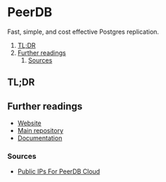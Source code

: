 # PeerDB

Fast, simple, and cost effective Postgres replication.

1. [TL;DR](#tldr)
1. [Further readings](#further-readings)
   1. [Sources](#sources)

## TL;DR

<!-- Uncomment if used
<details>
  <summary>Setup</summary>

```sh
```

</details>
-->

<!-- Uncomment if used
<details>
  <summary>Usage</summary>

```sh
```

</details>
-->

<!-- Uncomment if used
<details>
  <summary>Real world use cases</summary>

```sh
```

</details>
-->

## Further readings

- [Website]
- [Main repository]
- [Documentation]

### Sources

- [Public IPs For PeerDB Cloud]

<!--
  Reference
  ═╬═Time══
  -->

<!-- In-article sections -->
<!-- Knowledge base -->
<!-- Files -->
<!-- Upstream -->
[documentation]: https://docs.peerdb.io/
[main repository]: https://github.com/PeerDB-io/peerdb
[website]: https://www.peerdb.io/
[public ips for peerdb cloud]: https://docs.peerdb.io/peerdb-cloud/ip-table

<!-- Others -->

